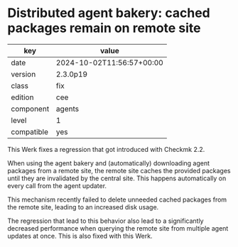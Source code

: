 [//]: # (werk v2)
# Distributed agent bakery: cached packages remain on remote site

key        | value
---------- | ---
date       | 2024-10-02T11:56:57+00:00
version    | 2.3.0p19
class      | fix
edition    | cee
component  | agents
level      | 1
compatible | yes

This Werk fixes a regression that got introduced with Checkmk 2.2.

When using the agent bakery and (automatically) downloading agent packages from a remote site,
the remote site caches the provided packages until they are invalidated by the central site.
This happens automatically on every call from the agent updater.

This mechanism recently failed to delete unneeded cached packages from the remote site, leading
to an increased disk usage.

The regression that lead to this behavior also lead to a significantly decreased performance when
querying the remote site from multiple agent updates at once.
This is also fixed with this Werk.